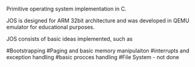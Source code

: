 Primitive operating system implementation in C.

JOS is designed for ARM 32bit architecture and was developed in QEMU emulator for educational purposes.

JOS consists of basic ideas implemented, such as 

#Bootstrapping
#Paging and basic memory manipulaiton
#interrupts and exception handling
#basic procces handling
#File System - not done
